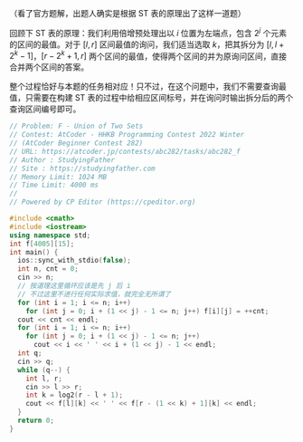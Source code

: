 （看了官方题解，出题人确实是根据 ST 表的原理出了这样一道题）

回顾下 ST 表的原理：我们利用倍增预处理出以 $i$ 位置为左端点，包含 $2^j$ 个元素的区间的最值。对于 $[l, r]$ 区间最值的询问，我们适当选取 $k$，把其拆分为 $[l, l + 2^k - 1]$，$[r - 2^k + 1, r]$ 两个区间的最值，使得两个区间的并为原询问区间，直接合并两个区间的答案。

整个过程恰好与本题的任务相对应！只不过，在这个问题中，我们不需要查询最值，只需要在构建 ST 表的过程中给相应区间标号，并在询问时输出拆分后的两个查询区间编号即可。

```cpp
// Problem: F - Union of Two Sets
// Contest: AtCoder - HHKB Programming Contest 2022 Winter
// (AtCoder Beginner Contest 282)
// URL: https://atcoder.jp/contests/abc282/tasks/abc282_f
// Author : StudyingFather
// Site : https://studyingfather.com
// Memory Limit: 1024 MB
// Time Limit: 4000 ms
//
// Powered by CP Editor (https://cpeditor.org)

#include <cmath>
#include <iostream>
using namespace std;
int f[4005][15];
int main() {
  ios::sync_with_stdio(false);
  int n, cnt = 0;
  cin >> n;
  // 按道理这里循环应该是先 j 后 i
  // 不过这里不进行任何实际求值，就完全无所谓了
  for (int i = 1; i <= n; i++)
    for (int j = 0; i + (1 << j) - 1 <= n; j++) f[i][j] = ++cnt;
  cout << cnt << endl;
  for (int i = 1; i <= n; i++)
    for (int j = 0; i + (1 << j) - 1 <= n; j++)
      cout << i << ' ' << i + (1 << j) - 1 << endl;
  int q;
  cin >> q;
  while (q--) {
    int l, r;
    cin >> l >> r;
    int k = log2(r - l + 1);
    cout << f[l][k] << ' ' << f[r - (1 << k) + 1][k] << endl;
  }
  return 0;
}
```